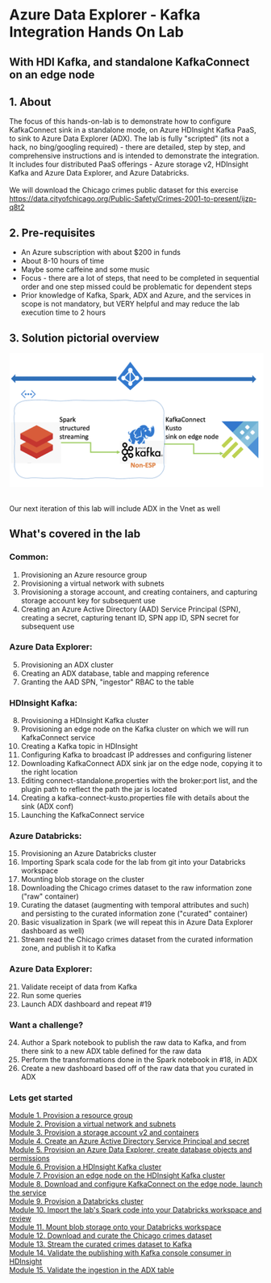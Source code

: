 # Azure Data Explorer - Kafka Integration Hands On Lab
## With HDI Kafka, and standalone KafkaConnect on an edge node

## 1. About
The focus of this hands-on-lab is to demonstrate how to configure KafkaConnect sink in a standalone mode, on Azure HDInsight Kafka PaaS, to sink to Azure Data Explorer (ADX).  The lab is fully "scripted" (its not a hack, no bing/googling required) - there are detailed, step by step, and comprehensive instructions and is intended to demonstrate the integration. It includes four distributed PaaS offerings - Azure storage v2, HDInsight Kafka and Azure Data Explorer, and Azure Databricks.
<br><br>
We will download the Chicago crimes public dataset for this exercise<br>
https://data.cityofchicago.org/Public-Safety/Crimes-2001-to-present/ijzp-q8t2

## 2. Pre-requisites
- An Azure subscription with about $200 in funds
- About 8-10 hours of time
- Maybe some caffeine and some music
- Focus - there are a lot of steps, that need to be completed in sequential order and one step missed could be problematic for dependent steps
- Prior knowledge of Kafka, Spark, ADX and Azure, and the services in scope is not mandatory, but VERY helpful and may reduce the lab execution time to 2 hours

## 3. Solution pictorial overview
![Solution](images/solution-architecture.png)

<br>Our next iteration of this lab will include ADX in the Vnet as well

## What's covered in the lab

### Common:
1.  Provisioning an Azure resource group
2.  Provisioning a virtual network with subnets 
3.  Provisioning a storage account, and creating containers, and capturing storage account key for subsequent use
4.  Creating an Azure Active Directory (AAD) Service Principal (SPN), creating a secret, capturing tenant ID, SPN app ID, SPN secret for subsequent use

### Azure Data Explorer:
5.  Provisioning an ADX cluster
6.  Creating an ADX database, table and mapping reference
7.  Granting the AAD SPN, "ingestor" RBAC to the table 

### HDInsight Kafka:
8.  Provisioning a HDInsight Kafka cluster
8.  Provisioning an edge node on the Kafka cluster on which we will run KafkaConnect service
9.  Creating a Kafka topic in HDInsight
10. Configuring Kafka to broadcast IP addresses and configuring listener
11. Downloading KafkaConnect ADX sink jar on the edge node, copying it to the right location
12. Editing connect-standalone.properties with the broker:port list, and the plugin path to reflect the path the jar is located
13. Creating a kafka-connect-kusto.properties file with details about the sink (ADX conf)
14. Launching the KafkaConnect service

### Azure Databricks:
15. Provisioning an Azure Databricks cluster
16. Importing Spark scala code for the lab from git into your Databricks workspace
16. Mounting blob storage on the cluster
17. Downloading the Chicago crimes dataset to the raw information zone ("raw" container)
18. Curating the dataset (augmenting with temporal attributes and such) and persisting to the curated information zone ("curated" container)
19. Basic visualization in Spark (we will repeat this in Azure Data Explorer dashboard as well)
20. Stream read the Chicago crimes dataset from the curated information zone, and publish it to Kafka

### Azure Data Explorer:
21. Validate receipt of data from Kafka
22. Run some queries
23. Launch ADX dashboard and repeat #19

### Want a challenge?
24. Author a Spark notebook to publish the raw data to Kafka, and from there sink to a new ADX table defined for the raw data
25. Perform the transformations done in the Spark notebook in #18, in ADX
26. Create a new dashboard based off of the raw data that you curated in ADX

### Lets get started
[Module 1.  Provision a resource group](Module-01.md) <br>
[Module 2.  Provision a virtual network and subnets](Module-02.md) <br>
[Module 3.  Provision a storage account v2 and containers](Module-03.md) <br>
[Module 4.  Create an Azure Active Directory Service Principal and secret](Module-04.md) <br>
[Module 5.  Provision an Azure Data Explorer, create database objects and permissions ](Module-05.md) <br>
[Module 6.  Provision a HDInsight Kafka cluster](Module-06.md) <br>
[Module 7.  Provision an edge node on the HDInsight Kafka cluster](Module-07.md) <br>
[Module 8.  Download and configure KafkaConnect on the edge node, launch the service](Module-08.md) <br>
[Module 9.  Provision a Databricks cluster](Module-09.md) <br>
[Module 10.  Import the lab's Spark code into your Databricks workspace and review](Module-10.md) <br>
[Module 11.  Mount blob storage onto your Databricks workspace](Module-11.md) <br>
[Module 12.  Download and curate the Chicago crimes dataset](Module-12.md) <br>
[Module 13.  Stream the curated crimes dataset to Kafka](Module-13.md) <br>
[Module 14.  Validate the publishing with Kafka console consumer in HDInsight](Module-14.md) <br>
[Module 15.  Validate the ingestion in the ADX table](Module-14.md) <br>



